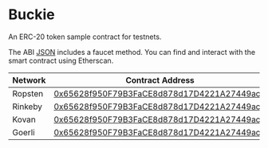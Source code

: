 # Buckie

An ERC-20 token sample contract for testnets.

The ABI [JSON](Buckie.json) includes a faucet method. You can find and interact with the smart contract using Etherscan.

| Network | Contract Address                                                                                                              |
| ------- | ----------------------------------------------------------------------------------------------------------------------------- |
| Ropsten | [0x65628f950F79B3FaCE8d878d17D4221A27449acD](https://ropsten.etherscan.io/address/0x65628f950F79B3FaCE8d878d17D4221A27449acD) |
| Rinkeby | [0x65628f950F79B3FaCE8d878d17D4221A27449acD](https://rinkeby.etherscan.io/address/0x65628f950F79B3FaCE8d878d17D4221A27449acD) |
| Kovan   | [0x65628f950F79B3FaCE8d878d17D4221A27449acD](https://kovan.etherscan.io/address/0x65628f950F79B3FaCE8d878d17D4221A27449acD)   |
| Goerli  | [0x65628f950F79B3FaCE8d878d17D4221A27449acD](https://goerli.etherscan.io/address/0x65628f950F79B3FaCE8d878d17D4221A27449acD)  |
